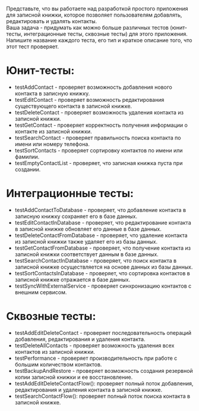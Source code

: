 Представьте, что вы работаете над разработкой простого приложения для записной книжки, которое позволяет пользователям добавлять, редактировать и удалять контакты.  
Ваша задача - придумать как можно больше различных тестов (юнит-тесты, интеграционные тесты, сквозные тесты) для этого приложения. Напишите название каждого теста, его тип и краткое описание того, что этот тест проверяет.

# Юнит-тесты:
- testAddContact - проверяет возможность добавления нового контакта в записную книжку.
- testEditContact - проверяет возможность редактирования существующего контакта в записной книжке.
- testDeleteContact - проверяет возможность удаления контакта из записной книжки.
- testGetContact - проверяет корректность получения информации о контакте из записной книжки.
- testSearchContact - проверяет правильность поиска контакта по имени или номеру телефона.
- testSortContacts - проверяет сортировку контактов по имени или фамилии.
- testEmptyContactList - проверяет, что записная книжка пуста при создании.

# Интеграционные тесты:
- testAddContactToDatabase - проверяет, что добавление контакта в записную книжку сохраняет его в базе данных.
- testEditContactInDatabase - проверяет, что редактирование контакта в записной книжке обновляет его данные в базе данных.
- testDeleteContactFromDatabase - проверяет, что удаление контакта из записной книжки также удаляет его из базы данных.
- testGetContactFromDatabase - проверяет, что получение контакта из записной книжки соответствует данным в базе данных.
- testSearchContactInDatabase - проверяет, что поиск контакта в записной книжке осуществляется на основе данных из базы данных.
- testSortContactsInDatabase - проверяет, что сортировка контактов в записной книжке отражается в базе данных.
- testSyncWithExternalService - проверяет синхронизацию контактов с внешним сервисом.

# Сквозные тесты:
- testAddEditDeleteContact - проверяет последовательность операций добавления, редактирования и удаления контакта.
- testDeleteAllContacts - проверяет возможность удаления всех контактов из записной книжки.
- testPerformance - проверяет производительность при работе с большим количеством контактов.
- testBackupAndRestore - проверяет возможность создания резервной копии записной книжки и ее восстановление.
- testAddEditDeleteContactFlow(): проверяет полный поток добавления, редактирования и удаления контакта в записной книжке.
- testSearchContactFlow(): проверяет полный поток поиска контакта в записной книжке.